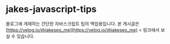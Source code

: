 # jakes-javascript-tips

블로그에 게재하는 간단한 자바스크립트 팁의 백업용입니다.
본 게시글은 [https://velog.io/@jakeseo_me](https://velog.io/@jakeseo_me) < 링크에서 보실 수 있습니다.
